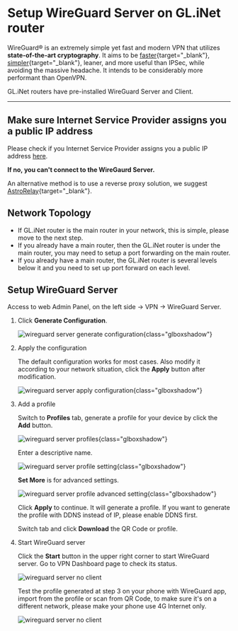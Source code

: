 # Setup WireGuard Server on GL.iNet router

WireGuard® is an extremely simple yet fast and modern VPN that utilizes **state-of-the-art cryptography**. It aims to be [faster](https://www.wireguard.com/performance/){target="_blank"}, [simpler](https://www.wireguard.com/quickstart/){target="_blank"}, leaner, and more useful than IPSec, while avoiding the massive headache. It intends to be considerably more performant than OpenVPN. 

GL.iNet routers have pre-installed WireGuard Server and Client.

---

## Make sure Internet Service Provider assigns you a public IP address

Please check if you Internet Service Provider assigns you a public IP address [here](../how_to_check_if_isp_assigns_you_a_public_ip_address).

**If no, you can't connect to the WireGaurd Server.**

An alternative method is to use a reverse proxy solution, we suggest [AstroRelay](https://www.astrorelay.com/){target="_blank"}.

## Network Topology

* If GL.iNet router is the main router in your network, this is simple, please move to the next step.
* If you already have a main router, then the GL.iNet router is under the main router, you may need to setup a port forwarding on the main router.
* If you already have a main router, the GL.iNet router is several levels below it and you need to set up port forward on each level.

## Setup WireGuard Server

Access to web Admin Panel, on the left side -> VPN -> WireGuard Server.

1. Click **Generate Configuration**.

    ![wireguard server generate configuration](https://static.gl-inet.com/docs/en/4/tutorials/wireguard_server/wireguard_server_generate_configuration.png){class="glboxshadow"}

2. Apply the configuration

    The default configuration works for most cases. Also modify it according to your network situation, click the **Apply** button after modification.

    ![wireguard server apply configuration](https://static.gl-inet.com/docs/en/4/tutorials/wireguard_server/wireguard_server_apply_configuration.png){class="glboxshadow"}

3. Add a profile

    Switch to **Profiles** tab, generate a profile for your device by click the **Add** button.

    ![wireguard server profiles](https://static.gl-inet.com/docs/en/4/tutorials/wireguard_server/wireguard_server_profiles.png){class="glboxshadow"}

    Enter a descriptive name.

    ![wireguard server profile setting](https://static.gl-inet.com/docs/en/4/tutorials/wireguard_server/wireguard_server_profile_setting.png){class="glboxshadow"}
    
    **Set More** is for advanced settings.

    ![wireguard server profile advanced setting](https://static.gl-inet.com/docs/en/4/tutorials/wireguard_server/wireguard_server_profile_setting_more.png){class="glboxshadow"}

    Click **Apply** to continue. It will generate a profile. If you want to generate the profile with DDNS instead of IP, please enable DDNS first.

    Switch tab and click **Download** the QR Code or profile.

4. Start WireGuard server

    Click the **Start** button in the upper right corner to start WireGuard server. Go to VPN Dashboard page to check its status.

    ![wireguard server no client](https://static.gl-inet.com/docs/en/4/tutorials/wireguard_server/wireguard_server_no_client.png)

    Test the profile generated at step 3 on your phone with WireGuard app, import from the profile or scan from QR Code, to make sure it's on a different network, please make your phone use 4G Internet only.

    ![wireguard server no client](https://static.gl-inet.com/docs/en/4/tutorials/wireguard_server/wireguard_server_one_client.png)
